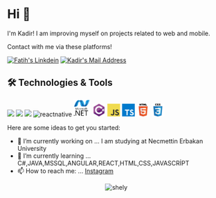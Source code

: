 
# Hi 👋

I'm Kadir! I am improving myself on projects related to web and mobile.

Contact with me via these platforms! 

  <a href="https://www.linkedin.com/in/kadir-aztekin-a3178b1a9/" target="_blank" rel="nofollow"><img alt="Fatih's Linkdein" src="https://img.shields.io/badge/LinkedIn-0077B5?style=for-the-badge&logo=linkedin&logoColor=white" /></a>
  <a href="mailto:aztekadir@gmail.com" target="_blank" rel="nofollow"><img alt="Kadir's Mail Address" src="https://img.shields.io/badge/Gmail-D14836?style=for-the-badge&logo=gmail&logoColor=white" /></a>

  
## 🛠 Technologies & Tools 
<img src="https://img.shields.io/badge/C%23-239120?style=for-the-badge&logo=c-sharp&logoColor=white"></img>
<img src="https://img.shields.io/badge/.NET-5C2D91?style=for-the-badge&logo=.net&logoColor=white"></img>
<img src="https://img.shields.io/badge/Microsoft_SQL_Server-CC2927?style=for-the-badge&logo=microsoft-sql-server&logoColor=white"></img>
<img src="https://reactnative.dev/img/header_logo.svg" alt="reactnative" alt="reactnative" width="30" height="30">  </img>
<img src="https://raw.githubusercontent.com/devicons/devicon/master/icons/dot-net/dot-net-original-wordmark.svg" alt="dotnet" width="40" height="40" > </img>
<img src="https://raw.githubusercontent.com/devicons/devicon/master/icons/csharp/csharp-original.svg" alt="c#" width="30" height="30">  </img>
<img src="https://raw.githubusercontent.com/devicons/devicon/master/icons/javascript/javascript-original.svg" alt="javascript" width="30" height="30"/>
  <img src="https://raw.githubusercontent.com/devicons/devicon/master/icons/typescript/typescript-original.svg" alt="typescript" width="30" height="30"/>
<img src="https://raw.githubusercontent.com/devicons/devicon/master/icons/html5/html5-original-wordmark.svg" alt="html5" width="30" height="30"/> 
<img src="https://raw.githubusercontent.com/devicons/devicon/master/icons/css3/css3-original-wordmark.svg" alt="css3" width="30" height="30"/> 







Here are some ideas to get you started:

- 🔭 I’m currently working on ... I am studying at Necmettin Erbakan  University
- 🔭 I’m currently learning ... C#,JAVA,MSSQL,ANGULAR,REACT,HTML,CSS,JAVASCRİPT
- 📫 How to reach me: ... [Instagram](https://www.instagram.com/aztekadir/)

<p align="center"><img align="center" src="https://github-readme-stats.vercel.app/api/top-langs/?username=kadir-aztekin&layout=compact" alt="shely"/></p>
